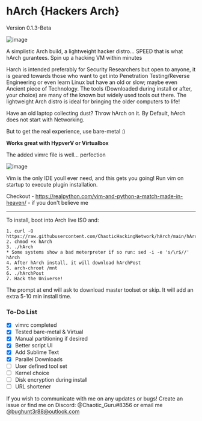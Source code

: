 # hArch {Hackers Arch} 
Version 0.1.3-Beta

![image](https://user-images.githubusercontent.com/49621391/193427466-3750395a-5dab-40d9-8457-87832c460c0a.png)



A simplistic Arch build, a lightweight hacker distro... SPEED that is what hArch gurantees. Spin up a hacking VM within minutes

Harch is intended preferably for Security Researchers but open to anyone, it is geared towards those who want to get into Penetration Testing/Reverse Engineering or even learn Linux but have an old or slow; maybe even Ancient piece of Technology. The tools (Downloaded during install or after, your choice) are many of the known but widely used tools out there. The lightweight Arch distro is ideal for bringing the older computers to life!

Have an old laptop collecting dust? Throw hArch on it. By Default, hArch does not start with Networking. 
 
But to get the real experience, use bare-metal :) 

 **Works great with HypverV or Virtualbox** 

The added vimrc file is well... perfection

![image](https://user-images.githubusercontent.com/49621391/196594832-74b20764-ea73-40ec-ba0e-dc4f9e2318c2.png)


Vim is the only IDE youll ever need, and this gets you going! Run vim on startup to execute plugin installation.

Checkout - https://realpython.com/vim-and-python-a-match-made-in-heaven/ - if you don't believe me
__________________________________________________________________________________________________________________________________________________________________

To install, boot into Arch live ISO and:
  
    1. curl -O https://raw.githubusercontent.com/ChaoticHackingNetwork/hArch/main/hArch
    2. chmod +x hArch
    3. ./hArch
    * Some systems show a bad meterpreter if so run: sed -i -e 's/\r$//' hArch 
    4. After hArch install, it will download hArchPost
    5. arch-chroot /mnt
    6. ./hArchPost
    7. Hack the Universe!
 
The prompt at end will ask to download master toolset or skip. It will add an extra 5-10 min install time. 

### To-Do List
- [x] vimrc completed
- [x] Tested bare-metal & Virtual
- [x] Manual partitioning if desired
- [x] Better script UI
- [x] Add Sublime Text
- [x] Parallel Downloads
- [ ] User defined tool set
- [ ] Kernel choice
- [ ] Disk encryption during install
- [ ] URL shortener

If you wish to communicate with me on any updates or bugs! Create an issue or find me on Discord: @Chaotic_Guru#8356 or email me @bughunt3r88@outlook.com
  
